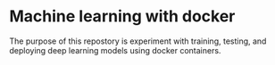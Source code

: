 # Machine learning with docker

The purpose of this repostory is experiment with training, testing, and deploying deep learning models using docker containers.
